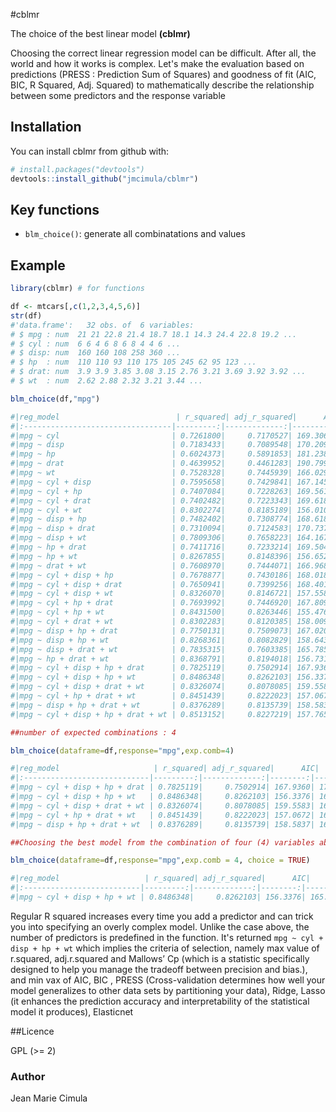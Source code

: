 #cblmr

The choice of the best linear model **(cblmr)**

Choosing the correct linear regression model can be difficult. After all, the world and how it works is complex. Let's make the evaluation based on predictions (PRESS : Prediction Sum of Squares) and goodness of fit (AIC, BIC, R Squared, Adj. Squared) to mathematically describe the relationship between some predictors and the response variable

## Installation

You can install cblmr from github with:

```R
# install.packages("devtools")
devtools::install_github("jmcimula/cblmr")
```

## Key functions

* `blm_choice()`: generate all combinatations and values

## Example 

``` r
library(cblmr) # for functions

df <- mtcars[,c(1,2,3,4,5,6)]
str(df)
#'data.frame':   32 obs. of  6 variables:
# $ mpg : num  21 21 22.8 21.4 18.7 18.1 14.3 24.4 22.8 19.2 ...
# $ cyl : num  6 6 4 6 8 6 8 4 4 6 ...
# $ disp: num  160 160 108 258 360 ...
# $ hp  : num  110 110 93 110 175 105 245 62 95 123 ...
# $ drat: num  3.9 3.9 3.85 3.08 3.15 2.76 3.21 3.69 3.92 3.92 ...
# $ wt  : num  2.62 2.88 2.32 3.21 3.44 ...

blm_choice(df,"mpg")

#|reg_model                          | r_squared| adj_r_squared|      AIC|      BIC|    PRESS|    Ridge|    Lasso| ElasticNet|       Cp|
#|:---------------------------------|---------:|-------------:|--------:|--------:|--------:|--------:|--------:|----------:|--------:|
#|mpg ~ cyl                         | 0.7261800|     0.7170527| 169.3064| 173.7036| 358.6699| 0.000000| 0.000000|   0.000000| 0.000000|
#|mpg ~ disp                        | 0.7183433|     0.7089548| 170.2094| 174.6066| 365.8296| 0.000000| 0.000000|   0.000000| 0.000000|
#|mpg ~ hp                          | 0.6024373|     0.5891853| 181.2386| 185.6358| 552.1057| 0.000000| 0.000000|   0.000000| 0.000000|
#|mpg ~ drat                        | 0.4639952|     0.4461283| 190.7999| 195.1971| 680.8646| 0.000000| 0.000000|   0.000000| 0.000000|
#|mpg ~ wt                          | 0.7528328|     0.7445939| 166.0294| 170.4266| 328.0228| 0.000000| 0.000000|   0.000000| 0.000000|
#|mpg ~ cyl + disp                  | 0.7595658|     0.7429841| 167.1456| 173.0086| 326.4631| 8.460639| 8.460634|   8.460639| 3.000000|
#|mpg ~ cyl + hp                    | 0.7407084|     0.7228263| 169.5618| 175.4248| 361.7400| 9.124205| 9.124205|   9.124205| 2.624905|
#|mpg ~ cyl + drat                  | 0.7402482|     0.7223343| 169.6186| 175.4815| 351.8657| 9.140400| 9.140399|   9.140400| 2.570645|
#|mpg ~ cyl + wt                    | 0.8302274|     0.8185189| 156.0101| 161.8730| 236.0464| 5.974125| 5.974124|   5.974125| 3.000000|
#|mpg ~ disp + hp                   | 0.7482402|     0.7308774| 168.6186| 174.4815| 343.9581| 8.859170| 8.859170|   8.859171| 3.000000|
#|mpg ~ disp + drat                 | 0.7310094|     0.7124583| 170.7370| 176.5999| 359.4462| 9.465503| 9.465503|   9.465504| 2.365534|
#|mpg ~ disp + wt                   | 0.7809306|     0.7658223| 164.1678| 170.0307| 309.3015| 7.708834| 7.708828|   7.708833| 3.000000|
#|mpg ~ hp + drat                   | 0.7411716|     0.7233214| 169.5046| 175.3676| 360.8955| 9.107906| 9.107906|   9.107907| 3.000000|
#|mpg ~ hp + wt                     | 0.8267855|     0.8148396| 156.6523| 162.5153| 246.5063| 6.095243| 6.095242|   6.095243| 3.000000|
#|mpg ~ drat + wt                   | 0.7608970|     0.7444071| 166.9680| 172.8309| 332.8069| 8.413793| 8.413790|   8.413792| 1.978077|
#|mpg ~ cyl + disp + hp             | 0.7678877|     0.7430186| 168.0184| 175.3471| 329.2441| 8.167794| 8.167792|   8.167795| 3.003890|
#|mpg ~ cyl + disp + drat           | 0.7650941|     0.7399256| 168.4013| 175.7300| 328.9349| 8.266103| 8.266099|   8.266103| 2.658952|
#|mpg ~ cyl + disp + wt             | 0.8326070|     0.8146721| 157.5584| 164.8870| 242.6426| 5.890415| 5.890387|   5.890440| 2.398045|
#|mpg ~ cyl + hp + drat             | 0.7693992|     0.7446920| 167.8094| 175.1380| 339.6572| 8.114608| 8.114604|   8.114609| 4.000000|
#|mpg ~ cyl + hp + wt               | 0.8431500|     0.8263446| 155.4766| 162.8053| 230.0767| 5.519393| 5.519391|   5.519393| 4.000000|
#|mpg ~ cyl + drat + wt             | 0.8302283|     0.8120385| 158.0099| 165.3386| 247.5664| 5.974093| 5.974092|   5.974096| 2.000150|
#|mpg ~ disp + hp + drat            | 0.7750131|     0.7509073| 167.0207| 174.3494| 321.3138| 7.917062| 7.917059|   7.917062| 4.000000|
#|mpg ~ disp + hp + wt              | 0.8268361|     0.8082829| 158.6430| 165.9717| 261.3609| 6.093473| 6.093459|   6.093468| 2.008196|
#|mpg ~ disp + drat + wt            | 0.7835315|     0.7603385| 165.7856| 173.1143| 325.3466| 7.617311| 7.617304|   7.617309| 2.336429|
#|mpg ~ hp + drat + wt              | 0.8368791|     0.8194018| 156.7311| 164.0598| 245.8972| 5.740060| 5.740059|   5.740060| 3.732584|
#|mpg ~ cyl + disp + hp + drat      | 0.7825119|     0.7502914| 167.9360| 176.7304| 327.8762| 7.653193| 7.653185|   7.653194| 3.848634|
#|mpg ~ cyl + disp + hp + wt        | 0.8486348|     0.8262103| 156.3376| 165.1320| 234.8245| 5.326389| 5.326386|   5.326390| 3.978361|
#|mpg ~ cyl + disp + drat + wt      | 0.8326074|     0.8078085| 159.5583| 168.3527| 255.8151| 5.890399| 5.890373|   5.890434| 1.383891|
#|mpg ~ cyl + hp + drat + wt        | 0.8451439|     0.8222023| 157.0672| 165.8616| 239.9967| 5.449238| 5.449226|   5.449237| 3.347657|
#|mpg ~ disp + hp + drat + wt       | 0.8376289|     0.8135739| 158.5837| 167.3781| 265.6399| 5.713688| 6.827722|   5.713711| 2.803104|
#|mpg ~ cyl + disp + hp + drat + wt | 0.8513152|     0.8227219| 157.7659| 168.0260| 247.4323| 5.232081| 5.232066|   5.232085| 3.427820|

##number of expected combinations : 4

blm_choice(dataframe=df,response="mpg",exp.comb=4)

#|reg_model                     | r_squared| adj_r_squared|      AIC|      BIC|    PRESS|    Ridge|    Lasso| ElasticNet|       Cp| nexp|
#|:----------------------------|---------:|-------------:|--------:|--------:|--------:|--------:|--------:|----------:|--------:|----:|
#|mpg ~ cyl + disp + hp + drat | 0.7825119|     0.7502914| 167.9360| 176.7304| 327.8762| 7.653193| 7.653185|   7.653194| 3.848634|    4|
#|mpg ~ cyl + disp + hp + wt   | 0.8486348|     0.8262103| 156.3376| 165.1320| 234.8245| 5.326389| 5.326386|   5.326390| 3.978361|    4|
#|mpg ~ cyl + disp + drat + wt | 0.8326074|     0.8078085| 159.5583| 168.3527| 255.8151| 5.890399| 5.890373|   5.890434| 1.383891|    4|
#|mpg ~ cyl + hp + drat + wt   | 0.8451439|     0.8222023| 157.0672| 165.8616| 239.9967| 5.449238| 5.449226|   5.449237| 3.347657|    4|
#|mpg ~ disp + hp + drat + wt  | 0.8376289|     0.8135739| 158.5837| 167.3781| 265.6399| 5.713688| 6.827722|   5.713711| 2.803104|    4|

##Choosing the best model from the combination of four (4) variables above

blm_choice(dataframe=df,response="mpg",exp.comb = 4, choice = TRUE)

#|reg_model                   | r_squared| adj_r_squared|      AIC|     BIC|    PRESS|    Ridge|    Lasso| ElasticNet|       Cp| nexp|
#|:--------------------------|---------:|-------------:|--------:|-------:|--------:|--------:|--------:|----------:|--------:|----:|
#|mpg ~ cyl + disp + hp + wt | 0.8486348|     0.8262103| 156.3376| 165.132| 234.8245| 5.326389| 5.326386|    5.32639| 3.978361|    4|
```

Regular R squared increases every time you add a predictor and can trick you into specifying an overly complex model. Unlike the case above, the number of predictors is predefined in the function. It's returned `mpg ~ cyl + disp + hp + wt` which implies the criteria of selection, namely max value of r.squared, adj.r.squared and  Mallows’ Cp (which is a statistic specifically designed to help you manage the tradeoff between precision and bias.), and min vax of AIC, BIC , PRESS (Cross-validation determines how well your model generalizes to other data sets by partitioning your data), Ridge, Lasso (it enhances the prediction accuracy and interpretability of the statistical model it produces), Elasticnet

##Licence

GPL (>= 2)

### Author

Jean Marie Cimula